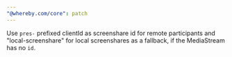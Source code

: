 ```yaml
---
"@whereby.com/core": patch
---
```


Use `pres-` prefixed clientId as screenshare id for remote participants and "local-screenshare" for local screenshares as a fallback, if the MediaStream has no `id`.
